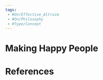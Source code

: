 ```yaml
---
tags:
 - #On/Effective_Altruim
 - #On/Philosophy
 - #Type/Concept
---
```


# Making Happy People

# References